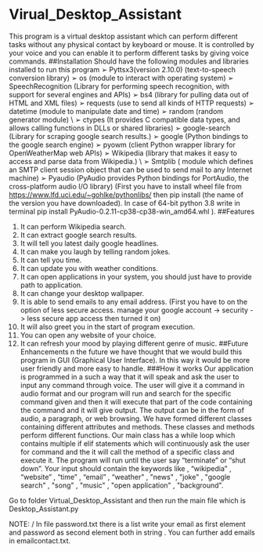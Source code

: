 # Virual_Desktop_Assistant
This program is a virtual desktop assistant which can perform different tasks without any physical contact by keyboard or mouse. It is controlled by your voice and you can enable it to perform different tasks by giving voice commands.
##Installation
Should have the following modules and libraries installed to run this program
➢ Pyttsx3(version 2.10.0) (text-to-speech conversion library)
➢ os (module to interact with operating system)
➢ SpeechRecognition (Library for performing speech recognition, with support for several engines and APIs)
➢ bs4 (library for pulling data out of HTML and XML files)
➢ requests (use to send all kinds of HTTP requests)
➢ datetime (module to manipulate date and time)
➢ random (random generator module) \ ➢ ctypes (It provides C compatible data types, and allows calling functions in DLLs or shared libraries)
➢ google-search (Library for scraping google search results.)
➢ google (Python bindings to the google search engine)
➢ pyowm (client Python wrapper library for OpenWeatherMap web APIs)
➢ Wikipedia (library that makes it easy to access and parse data from Wikipedia.) \ ➢ Smtplib ( module which defines an SMTP client session object that can be used to send mail to any Internet machine)
➢ Pyaudio (PyAudio provides Python bindings for PortAudio, the cross-platform audio I/O library)
(First you have to install wheel file from https://www.lfd.uci.edu/~gohlke/pythonlibs/ then pip install (the name of the version you have downloaded). In case of 64-bit python 3.8 write in terminal pip install PyAudio-0.2.11-cp38-cp38-win_amd64.whl ).
##Features
1. It can perform Wikipedia search.
2. It can extract google search results.
3. It will tell you latest daily google headlines.
4. It can make you laugh by telling random jokes.
5. It can tell you time.
6. It can update you with weather conditions.
7. It can open applications in your system, you should just have to provide path to application.
8. It can change your desktop wallpaper.
9. It is able to send emails to any email address. (First you have to on the option of less secure access. manage your google account -> security -> less secure app access then turned it on)
10. It will also greet you in the start of program execution.
11. You can open any website of your choice.
12. It can refresh your mood by playing different genre of music.
##Future Enhancements
n the future we have thought that we would build this program in GUI (Graphical User Interface). In this way it would be more user friendly and more easy to handle.
###How it works
Our application is programmed in a such a way that it will speak and ask the user to input any command through voice. The user will give it a command in audio format and our program will run and search for the specific command given and then it will execute that part of the code containing the command and it will give output. The output can be in the form of audio, a paragraph, or web browsing. We have formed different classes containing different attributes and methods. These classes and methods perform different functions. Our main class has a while loop which contains multiple if elif statements which will continuously ask the user for command and the it will call the method of a specific class and execute it. The program will run until the user say “terminate” or “shut down”. Your input should contain the keywords like , “wikipedia” , “website” , “time” , “email” , “weather" , "news" , "joke" , "google search" , "song" , "music" , "open application" , "background".

Go to folder Virtual_Desktop_Assistant and then run the main file which is Desktop_Assistant.py

NOTE: / In file password.txt there is a list write your email as first element and password as second element both in string . You can further add emails in emailcontact.txt.
